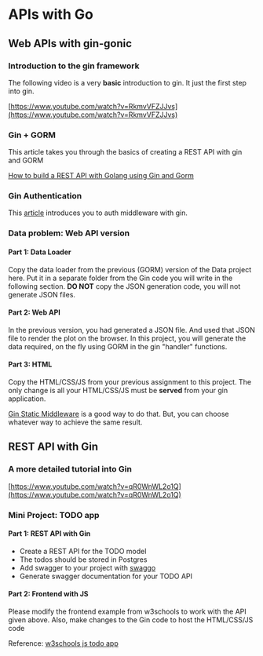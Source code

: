 # APIs with Go

## Web APIs with gin-gonic

### Introduction to the gin framework

The following video is a very **basic** introduction to gin. It just the first step into gin.

[https://www.youtube.com/watch?v=RkmvVFZJJvs](https://www.youtube.com/watch?v=RkmvVFZJJvs)

### Gin + GORM

This article takes you through the basics of creating a REST API with gin and GORM

[How to build a REST API with Golang using Gin and Gorm](https://blog.logrocket.com/how-to-build-a-rest-api-with-golang-using-gin-and-gorm/)

### Gin Authentication

This [article](https://medium.com/@dandua98/gin-authentication-middleware-e659965877b6) introduces you to auth middleware with gin.

### Data problem: Web API version

#### Part 1: Data Loader
Copy the data loader from the previous (GORM) version of the Data project here. Put it in a separate folder from the Gin code you will write in the following section. **DO NOT** copy the JSON generation code, you will not generate JSON files.

#### Part 2: Web API
In the previous version, you had generated a JSON file. And used that JSON file to render the plot on the browser. In this project, you will generate the data required, on the fly using GORM in the gin "handler" functions.

#### Part 3: HTML

Copy the HTML/CSS/JS from your previous assignment to this project. The only change is all your HTML/CSS/JS must be **served** from your gin application.

[Gin Static Middleware](https://github.com/gin-contrib/static) is a good way to do that. But, you can choose whatever way to achieve the same result.

## REST API with Gin

### A more detailed tutorial into Gin

[https://www.youtube.com/watch?v=qR0WnWL2o1Q](https://www.youtube.com/watch?v=qR0WnWL2o1Q)

### Mini Project: TODO app

#### Part 1: REST API with Gin
- Create a REST API for the TODO model
- The todos should be stored in Postgres
- Add swagger to your project with [swaggo](https://github.com/swaggo/swag)
- Generate swagger documentation for your TODO API

#### Part 2: Frontend with JS
Please modify the frontend example from w3schools to work with the API given above.
Also, make changes to the Gin code to host the HTML/CSS/JS code

Reference: [w3schools js todo app](https://www.w3schools.com/howto/howto_js_todolist.asp)
